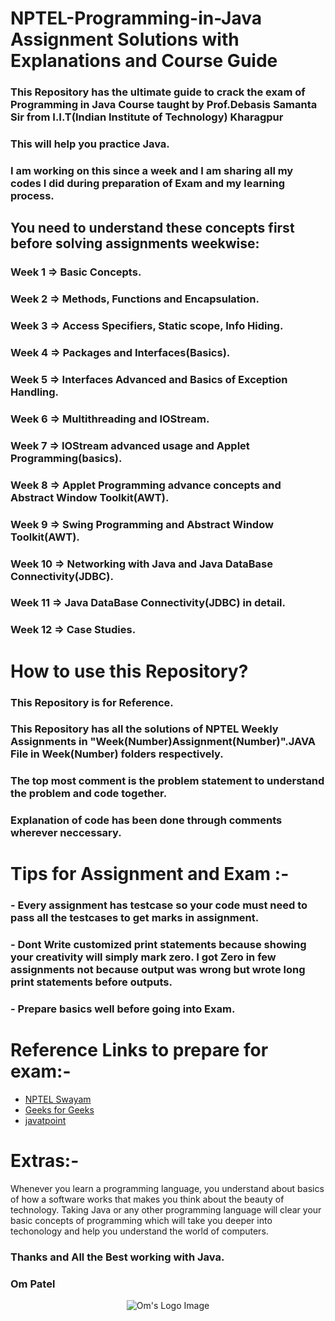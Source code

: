 # NPTEL-Programming-in-Java Assignment Solutions with Explanations and Course Guide
### This Repository has the ultimate guide to crack the exam of Programming in Java Course taught by Prof.Debasis Samanta Sir from I.I.T(Indian Institute of Technology) Kharagpur
### This will help you practice Java.
### I am working on this since a week and I am sharing all my codes I did during preparation of Exam and my learning process.

## You need to understand these concepts first before solving assignments weekwise:
### Week 1 => Basic Concepts.
### Week 2 => Methods, Functions and Encapsulation.
### Week 3 => Access Specifiers, Static scope, Info Hiding.
### Week 4 => Packages and Interfaces(Basics).
### Week 5 => Interfaces Advanced and Basics of Exception Handling.
### Week 6 => Multithreading and IOStream.
### Week 7 => IOStream advanced usage and Applet Programming(basics).
### Week 8 => Applet Programming advance concepts and Abstract Window Toolkit(AWT).
### Week 9 => Swing Programming and Abstract Window Toolkit(AWT).
### Week 10 => Networking with Java and Java DataBase Connectivity(JDBC).
### Week 11 => Java DataBase Connectivity(JDBC) in detail.
### Week 12 => Case Studies.

# How to use this Repository?
### This Repository is for Reference.
### This Repository has all the solutions of NPTEL Weekly Assignments in "Week(Number)Assignment(Number)".JAVA File in Week(Number) folders respectively.
### The top most comment is the problem statement to understand the problem and code together.
### Explanation of code has been done through comments wherever neccessary.

# Tips for Assignment and Exam :-
### - Every assignment has testcase so your code must need to pass all the testcases to get marks in assignment.
### - Dont Write customized print statements because showing your creativity will simply mark zero. I got Zero in few assignments not because output was wrong but wrote long print statements before outputs.
### - Prepare basics well before going into Exam.

# Reference Links to prepare for exam:-
- [NPTEL Swayam](https://onlinecourses.nptel.ac.in/noc22_cs47/course)
- [Geeks for Geeks](https://www.geeksforgeeks.org/)
- [javatpoint](https://www.javatpoint.com/java-tutorial)

# Extras:-
Whenever you learn a programming language, you understand about basics of how a software works that makes you think about the beauty of technology. Taking Java or any other programming language will clear your basic concepts of programming which will take you deeper into techonology and help you understand the world of computers. 

### Thanks and All the Best working with Java.
### Om Patel 

<p align="center">
  <img src="https://user-images.githubusercontent.com/78680563/214765405-cc734a03-8b4b-4051-be25-77d4b088ea69.png" alt="Om's Logo Image"/>
</p>


